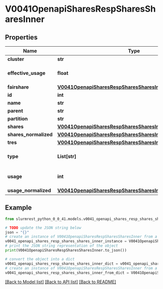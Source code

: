 # V0041OpenapiSharesRespSharesSharesInner


## Properties

Name | Type | Description | Notes
------------ | ------------- | ------------- | -------------
**cluster** | **str** | Cluster name | [optional] 
**effective_usage** | **float** | Effective, normalized usage | [optional] 
**fairshare** | [**V0041OpenapiSharesRespSharesSharesInnerFairshare**](V0041OpenapiSharesRespSharesSharesInnerFairshare.md) |  | [optional] 
**id** | **int** | Association ID | [optional] 
**name** | **str** | Share name | [optional] 
**parent** | **str** | Parent name | [optional] 
**partition** | **str** | Partition name | [optional] 
**shares** | [**V0041OpenapiSharesRespSharesSharesInnerShares**](V0041OpenapiSharesRespSharesSharesInnerShares.md) |  | [optional] 
**shares_normalized** | [**V0041OpenapiSharesRespSharesSharesInnerSharesNormalized**](V0041OpenapiSharesRespSharesSharesInnerSharesNormalized.md) |  | [optional] 
**tres** | [**V0041OpenapiSharesRespSharesSharesInnerTres**](V0041OpenapiSharesRespSharesSharesInnerTres.md) |  | [optional] 
**type** | **List[str]** | User or account association | [optional] 
**usage** | **int** | Measure of tresbillableunits usage | [optional] 
**usage_normalized** | [**V0041OpenapiSharesRespSharesSharesInnerUsageNormalized**](V0041OpenapiSharesRespSharesSharesInnerUsageNormalized.md) |  | [optional] 

## Example

```python
from slurmrest_python_0_0_41.models.v0041_openapi_shares_resp_shares_shares_inner import V0041OpenapiSharesRespSharesSharesInner

# TODO update the JSON string below
json = "{}"
# create an instance of V0041OpenapiSharesRespSharesSharesInner from a JSON string
v0041_openapi_shares_resp_shares_shares_inner_instance = V0041OpenapiSharesRespSharesSharesInner.from_json(json)
# print the JSON string representation of the object
print(V0041OpenapiSharesRespSharesSharesInner.to_json())

# convert the object into a dict
v0041_openapi_shares_resp_shares_shares_inner_dict = v0041_openapi_shares_resp_shares_shares_inner_instance.to_dict()
# create an instance of V0041OpenapiSharesRespSharesSharesInner from a dict
v0041_openapi_shares_resp_shares_shares_inner_from_dict = V0041OpenapiSharesRespSharesSharesInner.from_dict(v0041_openapi_shares_resp_shares_shares_inner_dict)
```
[[Back to Model list]](../README.md#documentation-for-models) [[Back to API list]](../README.md#documentation-for-api-endpoints) [[Back to README]](../README.md)


